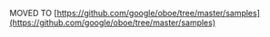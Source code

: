 MOVED TO [https://github.com/google/oboe/tree/master/samples](https://github.com/google/oboe/tree/master/samples)